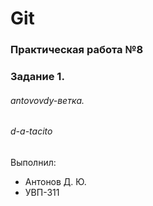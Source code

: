 # Git
### Практическая работа №8
### Задание 1.
###### antovovdy-ветка.
###### d-a-tacito

Выполнил:
* Антонов Д. Ю.
* УВП-311
